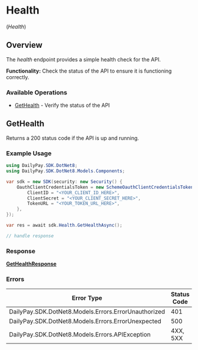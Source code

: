 # Health
(*Health*)

## Overview

The _health_ endpoint provides a simple health check for the API. 

**Functionality:** Check the status of the API to ensure it is functioning
correctly.


### Available Operations

* [GetHealth](#gethealth) - Verify the status of the API

## GetHealth

Returns a 200 status code if the API is up and running.


### Example Usage

<!-- UsageSnippet language="csharp" operationID="getHealth" method="get" path="/rest/health" -->
```csharp
using DailyPay.SDK.DotNet8;
using DailyPay.SDK.DotNet8.Models.Components;

var sdk = new SDK(security: new Security() {
    OauthClientCredentialsToken = new SchemeOauthClientCredentialsToken() {
        ClientID = "<YOUR_CLIENT_ID_HERE>",
        ClientSecret = "<YOUR_CLIENT_SECRET_HERE>",
        TokenURL = "<YOUR_TOKEN_URL_HERE>",
    },
});

var res = await sdk.Health.GetHealthAsync();

// handle response
```

### Response

**[GetHealthResponse](../../Models/Requests/GetHealthResponse.md)**

### Errors

| Error Type                                           | Status Code                                          | Content Type                                         |
| ---------------------------------------------------- | ---------------------------------------------------- | ---------------------------------------------------- |
| DailyPay.SDK.DotNet8.Models.Errors.ErrorUnauthorized | 401                                                  | application/vnd.api+json                             |
| DailyPay.SDK.DotNet8.Models.Errors.ErrorUnexpected   | 500                                                  | application/vnd.api+json                             |
| DailyPay.SDK.DotNet8.Models.Errors.APIException      | 4XX, 5XX                                             | \*/\*                                                |